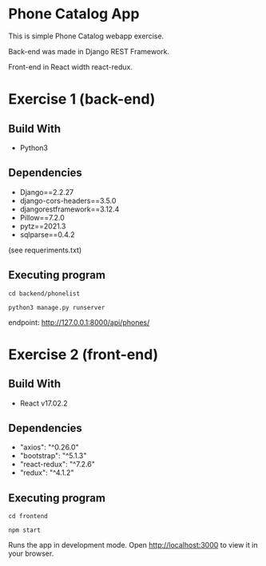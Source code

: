 # Phone Catalog App
This is simple Phone Catalog webapp exercise. 

Back-end was made in Django REST Framework. 

Front-end in React width react-redux.

# Exercise 1 (back-end)

## Build With
- Python3

## Dependencies
- Django==2.2.27
- django-cors-headers==3.5.0
- djangorestframework==3.12.4
- Pillow==7.2.0
- pytz==2021.3
- sqlparse==0.4.2

(see requeriments.txt)

## Executing program
  `cd backend/phonelist`
  
  `python3 manage.py runserver`
  
endpoint: http://127.0.0.1:8000/api/phones/


# Exercise 2 (front-end)

## Build With
- React v17.02.2

## Dependencies
- "axios": "^0.26.0"
- "bootstrap": "^5.1.3"
- "react-redux": "^7.2.6"
- "redux": "^4.1.2"

## Executing program
  `cd frontend`
  
  `npm start`
  
Runs the app in development mode.
Open [http://localhost:3000](http://localhost:3000) to view it in your browser.








